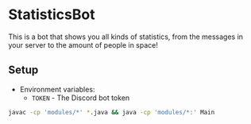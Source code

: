 # StatisticsBot
This is a bot that shows you all kinds of statistics, from the messages in your server to the amount of people in space!

## Setup
- Environment variables:
	- `TOKEN` - The Discord bot token

```sh
javac -cp 'modules/*' *.java && java -cp 'modules/*:' Main
```

